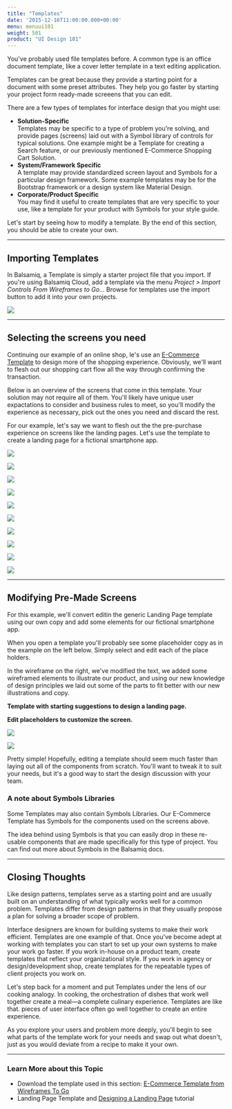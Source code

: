 ```yaml
---
title: "Templates"
date: '2015-12-16T11:00:00.000+00:00'
menu: menuui101
weight: 501
product: "UI Design 101"
---
```


You've probably used file templates before. A common type is an office document template, like a cover letter template in a text editing application.

Templates can be great because they provide a starting point for a document with some preset attributes. They help you go faster by starting your project form ready-made screeens that you can edit.

There are a few types of templates for interface design that you might use:

*   **Solution-Specific**  
    Templates may be specific to a type of problem you're solving, and provide pages (screens) laid out with a Symbol library of controls for typical solutions. One example might be a Template for creating a Search feature, or our previously mentioned E-Commerce Shopping Cart Solution.
*   **System/Framework Specific**  
    A template may provide standardized screen layout and Symbols for a particular design framework. Some example templates may be for the Bootstrap framework or a design system like Material Design.
*   **Corporate/Product Specific**  
    You may find it useful to create templates that are very specific to your use, like a template for your product with Symbols for your style guide.

Let's start by seeing how to modify a template. By the end of this section, you should be able to create your own.

  

- - -

## Importing Templates

In Balsamiq, a Template is simply a starter project file that you import. If you're using Balsamiq Cloud, add a template via the menu _Project > Import Controls From Wireframes to Go..._ Browse for templates use the import button to add it into your own projects.

![](//media.balsamiq.com/img/support/ui101/templates/Import%20From%20WTG.png)
  

- - -

## Selecting the screens you need

Continuing our example of an online shop, le's use an [E-Commerce Template](https://wireframestogo.com/3cf8-E-Commerce-Template/) to design more of the shopping experience. Obviously, we'll want to flesh out our shopping cart flow all the way through confirming the transaction.

Below is an overview of the screens that come in this template. Your solution may not require all of them. You'll likely have unique user expactations to consider and business rules to meet, so you'll modify the experience as necessary, pick out the ones you need and discard the rest.

For our example, let's say we want to flesh out the the pre-purchase experience on screens like the landing pages. Let's use the template to create a landing page for a fictional smartphone app.

![](//media.balsamiq.com/img/support/ui101/templates/Home%20Page.png)

![](//media.balsamiq.com/img/support/ui101/templates/Landing%20Page.png)

![](//media.balsamiq.com/img/support/ui101/templates/Product%20Page.png)

![](//media.balsamiq.com/img/support/ui101/templates/Product%20Page%20-%20Add%20To%20Cart.png)

![](//media.balsamiq.com/img/support/ui101/templates/Cart.png)

![](//media.balsamiq.com/img/support/ui101/templates/Checkout%20-%20Customer%20Info.png)

![](//media.balsamiq.com/img/support/ui101/templates/Checkout%20-%20Shipping.png)

![](//media.balsamiq.com/img/support/ui101/templates/Checkout%20-%20Payment.png)

![](//media.balsamiq.com/img/support/ui101/templates/Checkout%20-%20Success.png)

![](//media.balsamiq.com/img/support/ui101/templates/Email%20Confirmation.png)


- - -

## Modifying Pre-Made Screens

For this example, we'll convert editin the generic Landing Page template using our own copy and add some elements for our fictional smartphone app.

When you open a template you'll probably see some placeholder copy as in the example on the left below. Simply select and edit each of the place holders.

In the wireframe on the right, we've modified the text, we added some wireframed elements to illustrate our product, and using our new knowledge of design principles we laid out some of the parts to fit better with our new illustrations and copy.

  

**Template with starting suggestions to design a landing page.**

**Edit placeholders to customize the screen.**

![](//media.balsamiq.com/img/support/ui101/templates/Landing%20Page%20-%20Blank.png)

![](//media.balsamiq.com/img/support/ui101/templates/Landing%20Page%20-%20Modified.png)


Pretty simple! Hopefully, editing a template should seem much faster than laying out all of the components from scratch. You'll want to tweak it to suit your needs, but it's a good way to start the design discussion with your team.

### A note about Symbols Libraries

Some Templates may also contain Symbols Libraries. Our E-Commerce Template has Symbols for the components used on the screens above.

The idea behind using Symbols is that you can easily drop in these re-usable components that are made specifically for this type of project. You can find out more about Symbols in the Balsamiq docs.

  

- - -

## Closing Thoughts

Like design patterns, templates serve as a starting point and are usually built on an understanding of what typically works well for a common problem. Templates differ from design patterns in that they usually propose a plan for solving a broader scope of problem.

Interface designers are known for building systems to make their work efficient. Templates are one example of that. Once you've become adept at working with templates you can start to set up your own systems to make your work go faster. If you work in-house on a product team, create templates that reflect your organizational style. If you work in agency or design/development shop, create templates for the repeatable types of client projects you work on.

Let's step back for a moment and put Templates under the lens of our cooking analogy. In cooking, the orchestration of dishes that work well together create a meal—a complete culinary experience. Templates are like that. pieces of user interface often go well together to create an entire experience.

As you explore your users and problem more deeply, you'll begin to see what parts of the template work for your needs and swap out what doesn't, just as you would deviate from a recipe to make it your own.

  

- - -

### Learn More about this Topic

*   Download the template used in this section: [E-Commerce Template from Wireframes To Go](https://wireframestogo.com/3cf8-E-Commerce-Template/)
*   Landing Page Template and [Designing a Landing Page](https://support.balsamiq.com/tutorials/landingpages/) tutorial